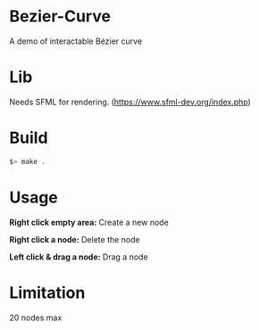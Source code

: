 # Bezier-Curve
A demo of interactable Bézier curve
# Lib
Needs SFML for rendering. (https://www.sfml-dev.org/index.php)
# Build
```bash
$> make .
```
# Usage
**Right click empty area:** Create a new node

**Right click a node:** Delete the node

**Left click & drag a node:** Drag a node
# Limitation
20 nodes max

